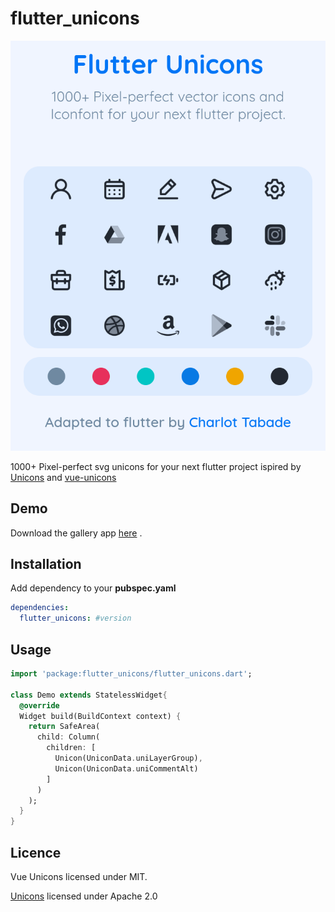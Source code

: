 # flutter_unicons

<img src="./assets/images/hero.png" alt="logo of flutter_unicons repository"></br>

1000+ Pixel-perfect svg unicons for your next flutter project ispired by [Unicons](https://github.com/iconscout/unicons) and [vue-unicons](https://github.com/antonreshetov/vue-unicons/blob/master/README.md)

## Demo

Download the gallery app [here](https://github.com/charles9904/flutter_unicons_gallery/releases/tag/Flutter_unicons) .

## Installation

Add dependency to your **pubspec.yaml**

```yaml
dependencies:
  flutter_unicons: #version
```

## Usage

```dart
import 'package:flutter_unicons/flutter_unicons.dart';

class Demo extends StatelessWidget{
  @override
  Widget build(BuildContext context) {
    return SafeArea(
      child: Column(
        children: [
          Unicon(UniconData.uniLayerGroup),
          Unicon(UniconData.uniCommentAlt)
        ]
      )
    );
  }
}
```

## Licence

Vue Unicons licensed under MIT.

[Unicons](https://github.com/iconscout/unicons) licensed under Apache 2.0
